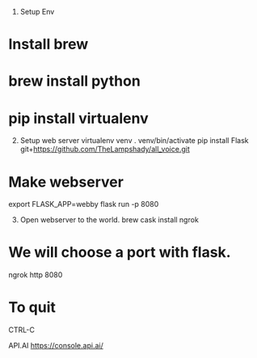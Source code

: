 1) Setup Env
# Install brew
# brew install python
# pip install virtualenv

2) Setup web server
virtualenv venv
. venv/bin/activate
pip install Flask
git+https://github.com/TheLampshady/all_voice.git

# Make webserver
export FLASK_APP=webby
flask run -p 8080


3) Open webserver to the world.
brew cask install ngrok

# We will choose a port with flask.
ngrok http 8080

# To quit
CTRL-C


API.AI
https://console.api.ai/